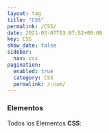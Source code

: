 ```yaml
---
layout: tag
title: "CSS"
permalink: /CSS/
date: 2021-03-07T03:07:52+00:00
key: CSS
show_date: false
sidebar:
  nav: css
pagination: 
  enabled: true
  category: CSS
  permalink: /:num/    
---
```


<h3>Elementos</h3>
Todos los Elementos <strong>CSS</strong>:
